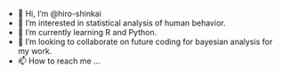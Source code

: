 - 👋 Hi, I’m @hiro-shinkai
- 👀 I’m interested in statistical analysis of human behavior.
- 🌱 I’m currently learning R and Python.
- 💞️ I’m looking to collaborate on future coding for bayesian analysis for my work.
- 📫 How to reach me ...

<!---
hiro-shinkai/hiro-shinkai is a ✨ special ✨ repository because its `README.md` (this file) appears on your GitHub profile.
You can click the Preview link to take a look at your changes.
--->
